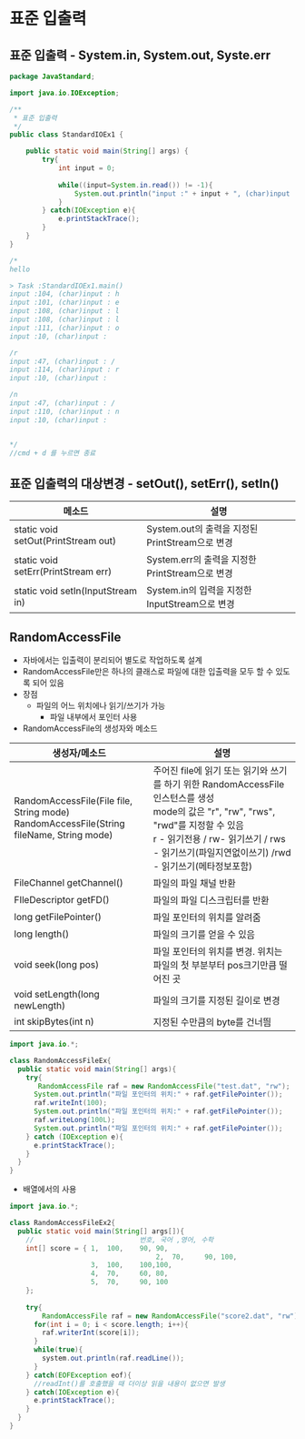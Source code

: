 # 표준 입출력

## 표준 입출력 - System.in, System.out, Syste.err

```java
package JavaStandard;

import java.io.IOException;

/**
 * 표준 입출력
 */
public class StandardIOEx1 {

    public static void main(String[] args) {
        try{
            int input = 0;
            
            while((input=System.in.read()) != -1){
                System.out.println("input :" + input + ", (char)input : " + (char) input);
            }
        } catch(IOException e){
            e.printStackTrace();
        }
    }
}

/*
hello

> Task :StandardIOEx1.main()
input :104, (char)input : h
input :101, (char)input : e
input :108, (char)input : l
input :108, (char)input : l
input :111, (char)input : o
input :10, (char)input : 

/r
input :47, (char)input : /
input :114, (char)input : r
input :10, (char)input : 

/n
input :47, (char)input : /
input :110, (char)input : n
input :10, (char)input : 


*/
//cmd + d 를 누르면 종료
```

## 표준 입출력의 대상변경 - setOut(), setErr(), setIn()

| 메소드                              | 설명                                            |
| ----------------------------------- | ----------------------------------------------- |
| static void setOut(PrintStream out) | System.out의 출력을 지정된 PrintStream으로 변경 |
| static void setErr(PrintStream err) | System.err의 출력을 지정한 PrintStream으로 변경 |
| static void setIn(InputStream in)   | System.in의 입력을 지정한 InputStream으로 변경  |

## RandomAccessFile

- 자바에서는 입출력이 분리되어 별도로 작업하도록 설계
- RandomAccessFile만은 하나의 클래스로 파일에 대한 입출력을 모두 할 수 있도록 되어 있음
- 장점
  - 파일의 어느 위치에나 읽기/쓰기가 가능
    - 파일 내부에서 포인터 사용
- RandomAccessFile의 생성자와 메소드

| 생성자/메소드                                                | 설명                                                         |
| ------------------------------------------------------------ | ------------------------------------------------------------ |
| RandomAccessFile(File file, String mode)<br />RandomAccessFile(String fileName, String mode) | 주어진 file에 읽기 또는 읽기와 쓰기를 하기 위한 RandomAccessFile인스턴스를 생성<br />mode의 값은 "r", "rw", "rws", "rwd"를 지정할 수 있음<br />r - 읽기전용 / rw- 읽기쓰기 / rws - 읽기쓰기(파일지연없이쓰기) /rwd - 읽기쓰기(메타정보포함) |
| FileChannel getChannel()                                     | 파일의 파일 채널 반환                                        |
| FIleDescriptor getFD()                                       | 파일의 파일 디스크립터를 반환                                |
| long getFilePointer()                                        | 파일 포인터의 위치를 알려줌                                  |
| long length()                                                | 파일의 크기를 얻을 수 있음                                   |
| void seek(long pos)                                          | 파일 포인터의 위치를 변경. 위치는 파일의 첫 부분부터 pos크기만큼 떨어진 곳 |
| void setLength(long newLength)                               | 파일의 크기를 지정된 길이로 변경                             |
| int skipBytes(int n)                                         | 지정된 수만큼의 byte를 건너띔                                |

```java
import java.io.*;

class RandomAccessFileEx{
  public static void main(String[] args){
    try{
       RandomAccessFile raf = new RandomAccessFile("test.dat", "rw");
      System.out.println("파일 포인터의 위치:" + raf.getFilePointer());
      raf.writeInt(100);
      System.out.println("파일 포인터의 위치:" + raf.getFilePointer());
      raf.writeLong(100L);
      System.out.println("파일 포인터의 위치:" + raf.getFilePointer());
    } catch (IOException e){
      e.printStackTrace();
    }
  }
}
```

- 배열에서의 사용

```java
import java.io.*;

class RandomAccessFileEx2{
  public static void main(String[] args[]){
    //							번호, 국어 ,영어, 수학
    int[] score = {	1,	100,	90, 90,
 								    2, 	70,	 	90, 100, 
                    3,	100,	100,100,
                    4,	70,		60,	80,
                    5, 	70,		90,	100	
    };	
    
    try{
     	RandomAccessFile raf = new RandomAccessFile("score2.dat", "rw");
      for(int i = 0; i < score.length; i++){
        raf.writerInt(score[i]);
      }
      while(true){
        system.out.println(raf.readLine());
      }
    } catch(EOFException eof){
      //readInt()를 호출했을 때 더이상 읽을 내용이 없으면 발생
    } catch(IOException e){
      e.printStackTrace();
    }
  }
}
```

